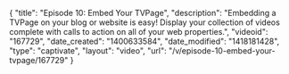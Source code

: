 {
    "title": "Episode 10: Embed Your TVPage",
    "description": "Embedding a TVPage on your blog or website is easy! Display your collection of videos complete with calls to action on all of your web properties.",
    "videoid": "167729",
    "date_created": "1400633584",
    "date_modified": "1418181428",
    "type": "captivate",
    "layout": "video",
    "url": "\/v\/episode-10-embed-your-tvpage\/167729"
}
